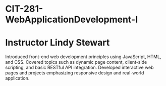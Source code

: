 # CIT-281-WebApplicationDevelopment-I
# Instructor Lindy Stewart
Introduced front-end web development principles using JavaScript, HTML, and CSS. Covered topics such as dynamic page content, client-side scripting, and basic RESTful API integration. Developed interactive web pages and projects emphasizing responsive design and real-world application.

